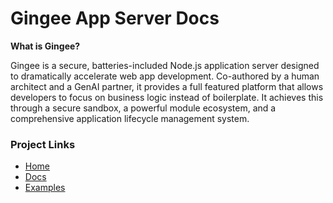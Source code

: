 # Gingee App Server Docs

**What is Gingee?**

Gingee is a secure, batteries-included Node.js application server designed to dramatically accelerate web app development. Co-authored by a human architect and a GenAI partner, it provides a full featured platform that allows developers to focus on business logic instead of boilerplate. It achieves this through a secure sandbox, a powerful module ecosystem, and a comprehensive application lifecycle management system.

### Project Links

- [Home](https://github.com/gingerhome/gingee)
- [Docs](https://gingerhome.github.io/gingee-docs/)
- [Examples](https://github.com/gingerhome/gingee-examples)
